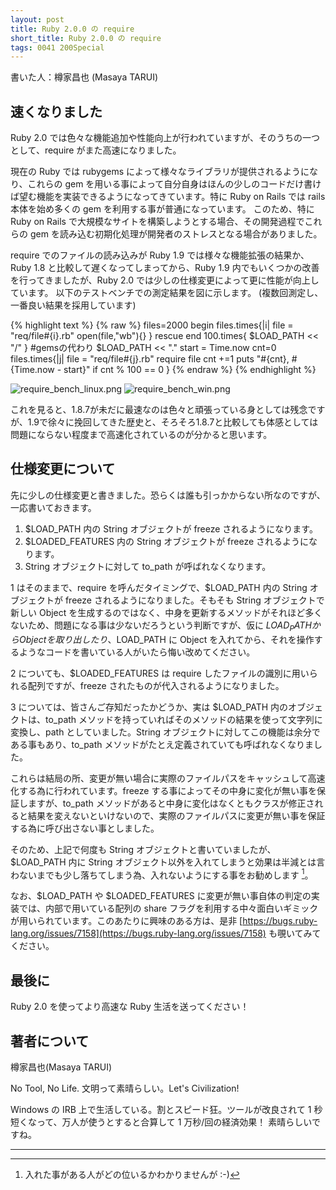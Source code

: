 ```yaml
---
layout: post
title: Ruby 2.0.0 の require
short_title: Ruby 2.0.0 の require
tags: 0041 200Special
---
```



書いた人：樽家昌也 (Masaya TARUI)

## 速くなりました

Ruby 2.0 では色々な機能追加や性能向上が行われていますが、そのうちの一つとして、require がまた高速になりました。

現在の Ruby では rubygems によって様々なライブラリが提供されるようになり、これらの gem を用いる事によって自分自身はほんの少しのコードだけ書けば望む機能を実装できるようになってきています。特に Ruby on Rails では rails 本体を始め多くの gem を利用する事が普通になっています。
このため、特に Ruby on Rails で大規模なサイトを構築しようとする場合、その開発過程でこれらの gem を読み込む初期化処理が開発者のストレスとなる場合がありました。

require でのファイルの読み込みが Ruby 1.9 では様々な機能拡張の結果か、Ruby 1.8 と比較して遅くなってしまってから、Ruby 1.9 内でもいくつかの改善を行ってきましたが、Ruby 2.0 では少しの仕様変更によって更に性能が向上しています。
以下のテストベンチでの測定結果を図に示します。
(複数回測定し、一番良い結果を採用しています)

{% highlight text %}
{% raw %}
files=2000
begin
    files.times{|i|
        file = "req/file#{i}.rb"
        open(file,"wb"){}
    }
rescue
end
100.times{ $LOAD_PATH << "/" } #gemsの代わり
$LOAD_PATH << "."
start = Time.now
cnt=0
files.times{|j|
    file = "req/file#{j}.rb"
    require file
    cnt +=1
    puts "#{cnt}, #{Time.now - start}" if cnt % 100 == 0
}
{% endraw %}
{% endhighlight %}

![require_bench_linux.png]({{site.baseurl}}/images/0041-200Special-require/require_bench_linux.png)
![require_bench_win.png]({{site.baseurl}}/images/0041-200Special-require/require_bench_win.png)

これを見ると、1.8.7が未だに最速なのは色々と頑張っている身としては残念ですが、1.9で徐々に挽回してきた歴史と、そろそろ1.8.7と比較しても体感としては問題にならない程度まで高速化されているのが分かると思います。

## 仕様変更について

先に少しの仕様変更と書きました。恐らくは誰も引っかからない所なのですが、一応書いておきます。

1. $LOAD_PATH 内の String オブジェクトが freeze されるようになります。
1. $LOADED_FEATURES 内の String オブジェクトが freeze されるようになります。
1. String オブジェクトに対して to_path が呼ばれなくなります。


1 はそのままで、require を呼んだタイミングで、$LOAD_PATH 内の String オブジェクトが freeze されるようになりました。そもそも String オブジェクトで新しい Object を生成するのではなく、中身を更新するメソッドがそれほど多くないため、問題になる事は少ないだろうという判断ですが、仮に $LOAD_PATH から Object を取り出したり、$LOAD_PATH に Object を入れてから、それを操作するようなコードを書いている人がいたら悔い改めてください。

2 についても、$LOADED_FEATURES は require したファイルの識別に用いられる配列ですが、freeze されたものが代入されるようになりました。

3 については、皆さんご存知だったかどうか、実は $LOAD_PATH 内のオブジェクトは、to_path メソッドを持っていればそのメソッドの結果を使って文字列に変換し、path としていました。String オブジェクトに対してこの機能は余分である事もあり、to_path メソッドがたとえ定義されていても呼ばれなくなりました。

これらは結局の所、変更が無い場合に実際のファイルパスをキャッシュして高速化する為に行われています。freeze する事によってその中身に変化が無い事を保証しますが、to_path メソッドがあると中身に変化はなくともクラスが修正されると結果を変えないといけないので、実際のファイルパスに変更が無い事を保証する為に呼び出さない事としました。

そのため、上記で何度も String オブジェクトと書いていましたが、$LOAD_PATH 内に String オブジェクト以外を入れてしまうと効果は半減とは言わないまでも少し落ちてしまう為、入れないようにする事をお勧めします [^1]。

なお、$LOAD_PATH や $LOADED_FEATURES に変更が無い事自体の判定の実装では、内部で用いている配列の share フラグを利用する中々面白いギミックが用いられています。このあたりに興味のある方は、是非 [https://bugs.ruby-lang.org/issues/7158](https://bugs.ruby-lang.org/issues/7158) も覗いてみてください。

## 最後に

Ruby 2.0 を使ってより高速な Ruby 生活を送ってください！

## 著者について

樽家昌也(Masaya TARUI)

No Tool, No Life. 文明って素晴らしい。Let's Civilization!

Windows の IRB 上で生活している。割とスピード狂。ツールが改良されて 1 秒短くなって、万人が使うとすると合算して 1 万秒/回の経済効果！ 素晴らしいですね。

----

[^1]: 入れた事がある人がどの位いるかわかりませんが :-)
